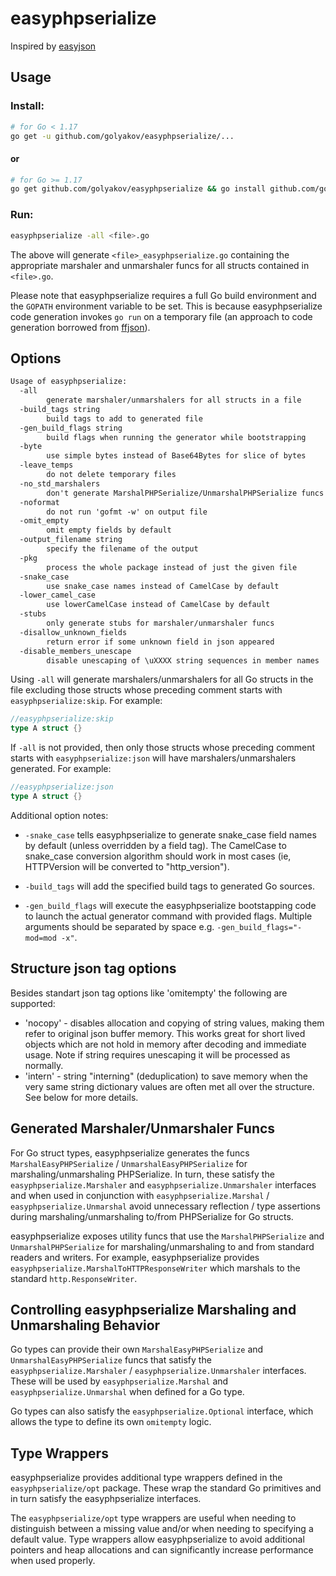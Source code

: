 # easyphpserialize
Inspired by [easyjson](https://github.com/mailru/easyjson)

## Usage
### Install: 
```sh
# for Go < 1.17
go get -u github.com/golyakov/easyphpserialize/...
```
#### or
```sh
# for Go >= 1.17
go get github.com/golyakov/easyphpserialize && go install github.com/golyakov/easyphpserialize/...@latest
```
### Run:
```sh
easyphpserialize -all <file>.go
```

The above will generate `<file>_easyphpserialize.go` containing the appropriate marshaler and
unmarshaler funcs for all structs contained in `<file>.go`.

Please note that easyphpserialize requires a full Go build environment and the `GOPATH`
environment variable to be set. This is because easyphpserialize code generation
invokes `go run` on a temporary file (an approach to code generation borrowed
from [ffjson](https://github.com/pquerna/ffjson)).

## Options
```txt
Usage of easyphpserialize:
  -all
    	generate marshaler/unmarshalers for all structs in a file
  -build_tags string
        build tags to add to generated file
  -gen_build_flags string
        build flags when running the generator while bootstrapping
  -byte
        use simple bytes instead of Base64Bytes for slice of bytes
  -leave_temps
    	do not delete temporary files
  -no_std_marshalers
    	don't generate MarshalPHPSerialize/UnmarshalPHPSerialize funcs
  -noformat
    	do not run 'gofmt -w' on output file
  -omit_empty
    	omit empty fields by default
  -output_filename string
    	specify the filename of the output
  -pkg
    	process the whole package instead of just the given file
  -snake_case
    	use snake_case names instead of CamelCase by default
  -lower_camel_case
        use lowerCamelCase instead of CamelCase by default
  -stubs
    	only generate stubs for marshaler/unmarshaler funcs
  -disallow_unknown_fields
        return error if some unknown field in json appeared
  -disable_members_unescape
        disable unescaping of \uXXXX string sequences in member names
```

Using `-all` will generate marshalers/unmarshalers for all Go structs in the
file excluding those structs whose preceding comment starts with `easyphpserialize:skip`.
For example: 

```go
//easyphpserialize:skip
type A struct {}
```

If `-all` is not provided, then only those structs whose preceding
comment starts with `easyphpserialize:json` will have marshalers/unmarshalers
generated. For example:

```go
//easyphpserialize:json
type A struct {}
```

Additional option notes:

* `-snake_case` tells easyphpserialize to generate snake\_case field names by default
  (unless overridden by a field tag). The CamelCase to snake\_case conversion
  algorithm should work in most cases (ie, HTTPVersion will be converted to
  "http_version").

* `-build_tags` will add the specified build tags to generated Go sources.

* `-gen_build_flags` will execute the easyphpserialize bootstapping code to launch the 
  actual generator command with provided flags. Multiple arguments should be
  separated by space e.g. `-gen_build_flags="-mod=mod -x"`.

## Structure json tag options

Besides standart json tag options like 'omitempty' the following are supported:

* 'nocopy' - disables allocation and copying of string values, making them
  refer to original json buffer memory. This works great for short lived
  objects which are not hold in memory after decoding and immediate usage.
  Note if string requires unescaping it will be processed as normally.
* 'intern' - string "interning" (deduplication) to save memory when the very
  same string dictionary values are often met all over the structure.
  See below for more details.

## Generated Marshaler/Unmarshaler Funcs

For Go struct types, easyphpserialize generates the funcs `MarshalEasyPHPSerialize` /
`UnmarshalEasyPHPSerialize` for marshaling/unmarshaling PHPSerialize. In turn, these satisfy
the `easyphpserialize.Marshaler` and `easyphpserialize.Unmarshaler` interfaces and when used in
conjunction with `easyphpserialize.Marshal` / `easyphpserialize.Unmarshal` avoid unnecessary
reflection / type assertions during marshaling/unmarshaling to/from PHPSerialize for Go
structs.

easyphpserialize exposes utility funcs that use the `MarshalPHPSerialize` and
`UnmarshalPHPSerialize` for marshaling/unmarshaling to and from standard readers
and writers. For example, easyphpserialize provides `easyphpserialize.MarshalToHTTPResponseWriter`
which marshals to the standard `http.ResponseWriter`.

## Controlling easyphpserialize Marshaling and Unmarshaling Behavior

Go types can provide their own `MarshalEasyPHPSerialize` and `UnmarshalEasyPHPSerialize` funcs
that satisfy the `easyphpserialize.Marshaler` / `easyphpserialize.Unmarshaler` interfaces.
These will be used by `easyphpserialize.Marshal` and `easyphpserialize.Unmarshal` when defined
for a Go type.

Go types can also satisfy the `easyphpserialize.Optional` interface, which allows the
type to define its own `omitempty` logic.

## Type Wrappers

easyphpserialize provides additional type wrappers defined in the `easyphpserialize/opt`
package. These wrap the standard Go primitives and in turn satisfy the
easyphpserialize interfaces.

The `easyphpserialize/opt` type wrappers are useful when needing to distinguish between
a missing value and/or when needing to specifying a default value. Type
wrappers allow easyphpserialize to avoid additional pointers and heap allocations and
can significantly increase performance when used properly.
